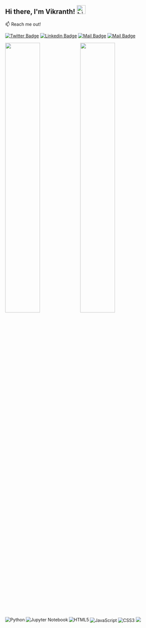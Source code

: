 ## Hi there, I'm Vikranth! <img src="https://user-images.githubusercontent.com/1303154/88677602-1635ba80-d120-11ea-84d8-d263ba5fc3c0.gif" width="28px" height="28px" alt="hi"/>

:mailbox: Reach me out!

[![Twitter Badge](https://img.shields.io/badge/-@VikranthBandaru-1ca0f1?style=flat&labelColor=1ca0f1&logo=twitter&logoColor=white&link=https://x.com/Vikranth6921)](https://x.com/Vikranth6921) 
[![Linkedin Badge](https://img.shields.io/badge/-vikranthbandaru-0e76a8?style=flat&labelColor=0e76a8&logo=linkedin&logoColor=white)](https://www.linkedin.com/in/vikranth-bandaru-b55b8118b/) [![Mail Badge](https://img.shields.io/badge/-@vikranthbandaru-e84393?style=flat&labelColor=e84393&logo=instagram&logoColor=white)](https://instagram.com/vikranthbandaru) [![Mail Badge](https://img.shields.io/badge/-bandaruvikranth-c0392b?style=flat&labelColor=c0392b&logo=gmail&logoColor=white)](mailto:bandaruvikranth@gmail.com)


<!--
**vikranthbandaru/vikranthbandaru** is a ✨ _special_ ✨ repository because its `README.md` (this file) appears on your GitHub profile.

Here are some ideas to get you started:

- 🔭 I’m currently working on ...
- 🌱 I’m currently learning ...
- 👯 I’m looking to collaborate on ...
- 🤔 I’m looking for help with ...
- 💬 Ask me about ...
- 📫 How to reach me: ...
- 😄 Pronouns: ...
- ⚡ Fun fact: ...
-->
<img align="left" width="47%" src="https://github-readme-stats.vercel.app/api?username=vikranthbandaru&&show_icons=true&title_color=ffffff&icon_color=bb2acf&text_color=daf7dc&bg_color=151515" />
<img align="left" width="47%" src="https://github-readme-stats.vercel.app/api/top-langs/?username=vikranthbandaru&layout=compact" />
<img align="left" alt="Python" src="https://img.shields.io/badge/python-3670A0?style=for-the-badge&logo=python&logoColor=ffdd54"/>
<img align="left" alt="Jupyter Notebook" src="https://img.shields.io/badge/jupyter-%23FA0F00.svg?style=for-the-badge&logo=jupyter&logoColor=white"/>
<img alt="JavaScript" src="https://img.shields.io/badge/javascript-%23323330.svg?style=for-the-badge&logo=javascript&logoColor=%23F7DF1E"/>
<img align="left" alt="HTML5" src="https://img.shields.io/badge/html5-%23E34F26.svg?style=for-the-badge&logo=html5&logoColor=white"/>
<img alt="CSS3" src="https://img.shields.io/badge/css3-%231572B6.svg?style=for-the-badge&logo=css3&logoColor=white"/>
<img src="https://visitor-badge.glitch.me/badge?page_id=vikranthbandaru.vikranthbandaru"/>
